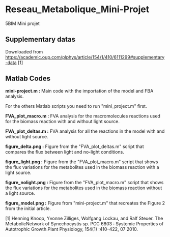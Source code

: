 # Reseau_Metabolique_Mini-Projet
5BIM Mini projet

## Supplementary datas

Downloaded from https://academic.oup.com/plphys/article/154/1/410/6111299#supplementary-data [1]

## Matlab Codes

**mini-project.m :** Main code with the importation of the model and FBA analysis.

For the others Matlab scripts you need to run "mini_project.m" first.

**FVA_plot_macro.m :** FVA analysis for the macromolecules reactions used for the biomass reaction with and without light source.

**FVA_plot_deltas.m :** FVA analysis for all the reactions in the model with and without light source.

**figure_delta.png :** Figure from the "FVA_plot_deltas.m" script that compares the flux between light and no-light conditions.

**figure_light.png :** Figure from the "FVA_plot_macro.m" script that shows the flux variations for the metabolites used in the biomass reaction with a light source.

**figure_nolight.png :** Figure from the "FVA_plot_macro.m" script that shows the flux variations for the metabolites used in the biomass reaction without a light source.

**figure_model.png :** Figure from "mini-project.m" that recreates the Figure 2 from the initial article.





[1] Henning Knoop, Yvonne Zilliges, Wolfgang Lockau, and Ralf Steuer. The MetabolicNetwork of Synechocystis sp. PCC 6803 : Systemic Properties of Autotrophic Growth.Plant Physiology, 154(1) :410–422, 07 2010.
